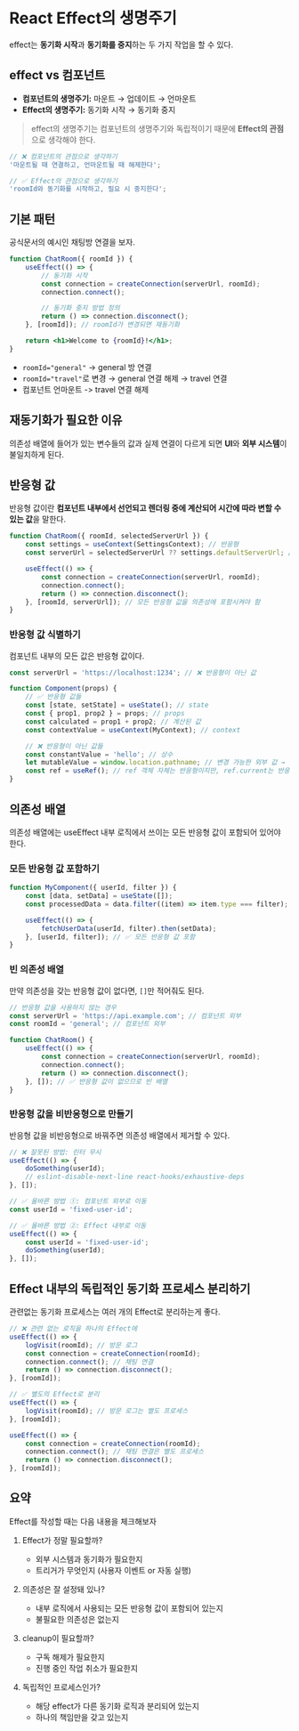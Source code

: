 # React Effect의 생명주기

effect는 **동기화 시작**과 **동기화를 중지**하는 두 가지 작업을 할 수 있다.

## effect vs 컴포넌트

-   **컴포넌트의 생명주기:** 마운트 → 업데이트 → 언마운트
-   **Effect의 생명주기:** 동기화 시작 → 동기화 중지

> effect의 생명주기는 컴포넌트의 생명주기와 독립적이기 때문에 **Effect의 관점**으로 생각해야 한다.

```jsx
// ❌ 컴포넌트의 관점으로 생각하기
'마운트될 때 연결하고, 언마운트될 때 해제한다';

// ✅ Effect의 관점으로 생각하기
'roomId와 동기화를 시작하고, 필요 시 중지한다';
```

## 기본 패턴

공식문서의 예시인 채팅방 연결을 보자.

```jsx
function ChatRoom({ roomId }) {
    useEffect(() => {
        // 동기화 시작
        const connection = createConnection(serverUrl, roomId);
        connection.connect();

        // 동기화 중지 방법 정의
        return () => connection.disconnect();
    }, [roomId]); // roomId가 변경되면 재동기화

    return <h1>Welcome to {roomId}!</h1>;
}
```

-   `roomId="general"` → general 방 연결
-   `roomId="travel"`로 변경 → general 연결 해제 → travel 연결
-   컴포넌트 언마운트 -> travel 연결 해제

## 재동기화가 필요한 이유

의존성 배열에 들어가 있는 변수들의 값과 실제 연결이 다르게 되면 **UI**와 **외부 시스템**이 불일치하게 된다.

## 반응형 값

반응형 값이란 **컴포넌트 내부에서 선언되고 렌더링 중에 계산되어 시간에 따라 변할 수 있는 값**을 말한다.

```jsx
function ChatRoom({ roomId, selectedServerUrl }) {
    const settings = useContext(SettingsContext); // 반응형
    const serverUrl = selectedServerUrl ?? settings.defaultServerUrl; // 반응형

    useEffect(() => {
        const connection = createConnection(serverUrl, roomId);
        connection.connect();
        return () => connection.disconnect();
    }, [roomId, serverUrl]); // 모든 반응형 값을 의존성에 포함시켜야 함
}
```

### 반응형 값 식별하기

컴포넌트 내부의 모든 값은 반응형 값이다.

```jsx
const serverUrl = 'https://localhost:1234'; // ❌ 반응형이 아닌 값

function Component(props) {
    // ✅ 반응형 값들
    const [state, setState] = useState(); // state
    const { prop1, prop2 } = props; // props
    const calculated = prop1 + prop2; // 계산된 값
    const contextValue = useContext(MyContext); // context

    // ❌ 반응형이 아닌 값들
    const constantValue = 'hello'; // 상수
    let mutableValue = window.location.pathname; // 변경 가능한 외부 값 → 반응형 값이 아님 (React가 변경을 감지 못함)
    const ref = useRef(); // ref 객체 자체는 반응형이지만, ref.current는 반응형이 아님
}
```

## 의존성 배열

의존성 배열에는 useEffect 내부 로직에서 쓰이는 모든 반응형 값이 포함되어 있어야 한다.

### 모든 반응형 값 포함하기

```jsx
function MyComponent({ userId, filter }) {
    const [data, setData] = useState([]);
    const processedData = data.filter((item) => item.type === filter);

    useEffect(() => {
        fetchUserData(userId, filter).then(setData);
    }, [userId, filter]); // ✅ 모든 반응형 값 포함
}
```

### 빈 의존성 배열

만약 의존성을 갖는 반응형 값이 없다면, `[]`만 적어줘도 된다.

```jsx
// 반응형 값을 사용하지 않는 경우
const serverUrl = 'https://api.example.com'; // 컴포넌트 외부
const roomId = 'general'; // 컴포넌트 외부

function ChatRoom() {
    useEffect(() => {
        const connection = createConnection(serverUrl, roomId);
        connection.connect();
        return () => connection.disconnect();
    }, []); // ✅ 반응형 값이 없으므로 빈 배열
}
```

### 반응형 값을 비반응형으로 만들기

반응형 값을 비반응형으로 바꿔주면 의존성 배열에서 제거할 수 있다.

```jsx
// ❌ 잘못된 방법: 린터 무시
useEffect(() => {
    doSomething(userId);
    // eslint-disable-next-line react-hooks/exhaustive-deps
}, []);

// ✅ 올바른 방법 ➀: 컴포넌트 외부로 이동
const userId = 'fixed-user-id';

// ✅ 올바른 방법 ➁: Effect 내부로 이동
useEffect(() => {
    const userId = 'fixed-user-id';
    doSomething(userId);
}, []);
```

## Effect 내부의 독립적인 동기화 프로세스 분리하기

관련없는 동기화 프로세스는 여러 개의 Effect로 분리하는게 좋다.

```jsx
// ❌ 관련 없는 로직을 하나의 Effect에
useEffect(() => {
    logVisit(roomId); // 방문 로그
    const connection = createConnection(roomId);
    connection.connect(); // 채팅 연결
    return () => connection.disconnect();
}, [roomId]);

// ✅ 별도의 Effect로 분리
useEffect(() => {
    logVisit(roomId); // 방문 로그는 별도 프로세스
}, [roomId]);

useEffect(() => {
    const connection = createConnection(roomId);
    connection.connect(); // 채팅 연결은 별도 프로세스
    return () => connection.disconnect();
}, [roomId]);
```

## 요약

Effect를 작성할 때는 다음 내용을 체크해보자

1.  Effect가 정말 필요할까?

    -   외부 시스템과 동기화가 필요한지
    -   트리거가 무엇인지 (사용자 이벤트 or 자동 실행)

2.  의존성은 잘 설정돼 있나?

    -   내부 로직에서 사용되는 모든 반응형 값이 포함되어 있는지
    -   불필요한 의존성은 없는지

3.  cleanup이 필요할까?

    -   구독 해제가 필요한지
    -   진행 중인 작업 취소가 필요한지

4.  독립적인 프로세스인가?

    -   해당 effect가 다른 동기화 로직과 분리되어 있는지
    -   하나의 책임만을 갖고 있는지

